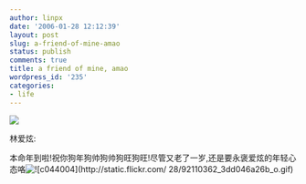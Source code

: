 ```yaml
---
author: linpx
date: '2006-01-28 12:12:39'
layout: post
slug: a-friend-of-mine-amao
status: publish
comments: true
title: a friend of mine, amao
wordpress_id: '235'
categories:
- life
---
```


  
![](http://ecard.jimmyspa.com/gb/card_edit/img/spacer.gif)

林爱炫:

本命年到啦!祝你狗年狗帅狗帅狗旺狗旺!尽管又老了一岁,还是要永褒爱炫的年轻心态咯![![c044004](http://static.flickr.com/
28/92110362_3dd046a26b_o.gif)](http://www.flickr.com/photos/pennyg/92110362/)


